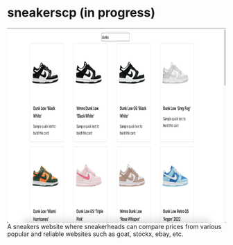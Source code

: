 # sneakerscp (in progress)
<img align="center" src="sneakerscp/src/assets/img/early-demo.png" width="900" height="450" title="hover text">
A sneakers website where sneakerheads can compare prices from various popular and reliable websites such as goat, stockx, ebay, etc.
